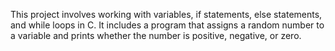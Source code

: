 This project involves working with variables, if statements, else statements, and while loops in C. It includes a program that assigns a random number to a variable and prints whether the number is positive, negative, or zero.
